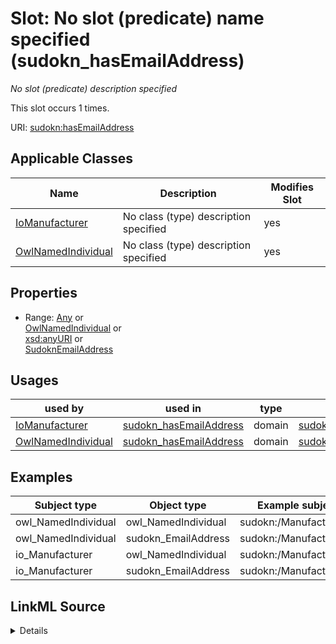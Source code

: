 

# Slot: No slot (predicate) name specified (sudokn_hasEmailAddress)


_No slot (predicate) description specified_






This slot occurs 1 times.


URI: [sudokn:hasEmailAddress](http://asu.edu/semantics/SUDOKN/hasEmailAddress)



<!-- no inheritance hierarchy -->





## Applicable Classes

| Name | Description | Modifies Slot |
| --- | --- | --- |
| [IoManufacturer](../classes/IoManufacturer.md) | No class (type) description specified |  yes  |
| [OwlNamedIndividual](../classes/OwlNamedIndividual.md) | No class (type) description specified |  yes  |







## Properties

* Range: [Any](../classes/Any.md)&nbsp;or&nbsp;<br />[OwlNamedIndividual](../classes/OwlNamedIndividual.md)&nbsp;or&nbsp;<br />[xsd:anyURI](http://www.w3.org/2001/XMLSchema#anyURI)&nbsp;or&nbsp;<br />[SudoknEmailAddress](../classes/SudoknEmailAddress.md)

## Usages

| used by | used in | type | used |
| ---  | --- | --- | --- |
| [IoManufacturer](../classes/IoManufacturer.md) | [sudokn_hasEmailAddress](../slots/sudokn_hasEmailAddress.md) | domain | [sudokn_hasEmailAddress](../slots/sudokn_hasEmailAddress.md) |
| [OwlNamedIndividual](../classes/OwlNamedIndividual.md) | [sudokn_hasEmailAddress](../slots/sudokn_hasEmailAddress.md) | domain | [sudokn_hasEmailAddress](../slots/sudokn_hasEmailAddress.md) |







## Examples

| Subject type | Object type | Example subject | Example object | Occurrences |
| --- | --- | --- | --- | --- |
| owl_NamedIndividual | owl_NamedIndividual | sudokn:/Manufacturer_1 | sudokn:/EmailAddress_1 | 1 |
| owl_NamedIndividual | sudokn_EmailAddress | sudokn:/Manufacturer_1 | sudokn:/EmailAddress_1 | 1 |
| io_Manufacturer | owl_NamedIndividual | sudokn:/Manufacturer_1 | sudokn:/EmailAddress_1 | 1 |
| io_Manufacturer | sudokn_EmailAddress | sudokn:/Manufacturer_1 | sudokn:/EmailAddress_1 | 1 |




## LinkML Source

<details>

```yaml
name: sudokn_hasEmailAddress
annotations:
  count:
    tag: count
    value: 1
description: No slot (predicate) description specified
title: No slot (predicate) name specified
examples:
- object:
    example_object: sudokn:/EmailAddress_1
    example_object_type: owl_NamedIndividual
    example_predicate: sudokn:hasEmailAddress
    example_subject: sudokn:/Manufacturer_1
    example_subject_type: owl_NamedIndividual
- object:
    example_object: sudokn:/EmailAddress_1
    example_object_type: sudokn_EmailAddress
    example_predicate: sudokn:hasEmailAddress
    example_subject: sudokn:/Manufacturer_1
    example_subject_type: owl_NamedIndividual
- object:
    example_object: sudokn:/EmailAddress_1
    example_object_type: owl_NamedIndividual
    example_predicate: sudokn:hasEmailAddress
    example_subject: sudokn:/Manufacturer_1
    example_subject_type: io_Manufacturer
- object:
    example_object: sudokn:/EmailAddress_1
    example_object_type: sudokn_EmailAddress
    example_predicate: sudokn:hasEmailAddress
    example_subject: sudokn:/Manufacturer_1
    example_subject_type: io_Manufacturer
from_schema: sudokn-kg
rank: 1000
domain: sudokn_hasEmailAddress
slot_uri: sudokn:hasEmailAddress
alias: sudokn_hasEmailAddress
domain_of:
- io_Manufacturer
- owl_NamedIndividual
range: Any
any_of:
- range: owl_NamedIndividual
- range: uri
- range: sudokn_EmailAddress

```
</details>